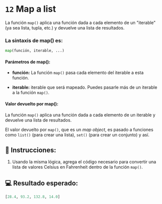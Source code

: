 # `12` Map a list

La función `map()` aplica una función dada a cada elemento de un "iterable" (ya sea lista, tupla, etc.) y devuelve una lista de resultados.

### La sintaxis de map() es:
 
```py
map(función, iterable, ...)
```

#### Parámetros de map():

- **función:** La función `map()` pasa cada elemento del iterable a esta función.

- **iterable:** iterable que será mapeado. Puedes pasarle más de un iterable a la función `map()`.

#### Valor devuelto por map():

La función `map()` aplica una función dada a cada elemento de un iterable y devuelve una lista de resultados.

El valor devuelto por `map()`, que es un *map object*, es pasado a funciones como `list()` (para crear una lista), `set()` (para crear un conjunto) y así.

## 📝 Instrucciones:

1. Usando la misma lógica, agrega el código necesario para convertir una lista de valores Celsius en Fahrenheit dentro de la función `map()`.

## 💻 Resultado esperado:

```py
[28.4, 93.2, 132.8, 14.0]
```
